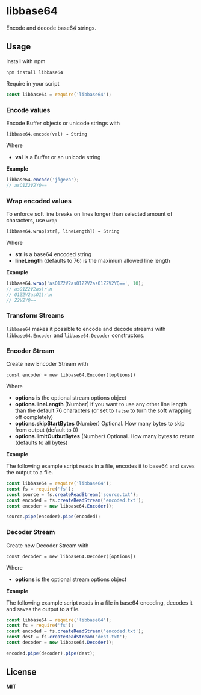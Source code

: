 # libbase64

Encode and decode base64 strings.

## Usage

Install with npm

    npm install libbase64

Require in your script

```javascript
const libbase64 = require('libbase64');
```

### Encode values

Encode Buffer objects or unicode strings with

    libbase64.encode(val) → String

Where

-   **val** is a Buffer or an unicode string

**Example**

```javascript
libbase64.encode('jõgeva');
// asO1Z2V2YQ==
```

### Wrap encoded values

To enforce soft line breaks on lines longer than selected amount of characters, use `wrap`

    libbase64.wrap(str[, lineLength]) → String

Where

-   **str** is a base64 encoded string
-   **lineLength** (defaults to 76) is the maximum allowed line length

**Example**

```javascript
libbase64.wrap('asO1Z2V2asO1Z2V2asO1Z2V2YQ==', 10);
// asO1Z2V2as\r\n
// O1Z2V2asO1\r\n
// Z2V2YQ==
```

### Transform Streams

`libbase64` makes it possible to encode and decode streams with `libbase64.Encoder` and `libbase64.Decoder` constructors.

### Encoder Stream

Create new Encoder Stream with

    const encoder = new libbase64.Encoder([options])

Where

-   **options** is the optional stream options object
-   **options.lineLength** (Number) if you want to use any other line length than the default 76
    characters (or set to `false` to turn the soft wrapping off completely)
-   **options.skipStartBytes** (Number) Optional. How many bytes to skip from output (default to 0)
-   **options.limitOutbutBytes** (Number) Optional. How many bytes to return (defaults to all bytes)

**Example**

The following example script reads in a file, encodes it to base64 and saves the output to a file.

```javascript
const libbase64 = require('libbase64');
const fs = require('fs');
const source = fs.createReadStream('source.txt');
const encoded = fs.createReadStream('encoded.txt');
const encoder = new libbase64.Encoder();

source.pipe(encoder).pipe(encoded);
```

### Decoder Stream

Create new Decoder Stream with

    const decoder = new libbase64.Decoder([options])

Where

-   **options** is the optional stream options object

**Example**

The following example script reads in a file in base64 encoding, decodes it and saves the output to a file.

```javascript
const libbase64 = require('libbase64');
const fs = require('fs');
const encoded = fs.createReadStream('encoded.txt');
const dest = fs.createReadStream('dest.txt');
const decoder = new libbase64.Decoder();

encoded.pipe(decoder).pipe(dest);
```

## License

**MIT**
